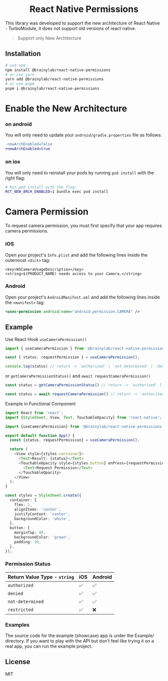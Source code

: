 <h1 align="center">React Native Permissions</h1>

This library was developed to support the new architecture of React Native - TurboModule, it does not support old versions of react native.

> Support only New Architecture

## Installation

```bash
# use npm
npm install @brainylab/react-native-permissions
# or use yarn
yarn add @brainylab/react-native-permissions
# or use pnpm
pnpm i @brainylab/react-native-permissions
```

# Enable the New Architecture
### on android
You will only need to update your `android/gradle.properties` file as follows:

```diff
-newArchEnabled=false
+newArchEnabled=true
```

### on ios
You will only need to reinstall your pods by running `pod install` with the right flag:
```bash
# Run pod install with the flag:
RCT_NEW_ARCH_ENABLED=1 bundle exec pod install
```

# Camera Permission

To request camera permission, you must first specify that your app requires camera permissions.

### iOS
Open your project's `Info.plist` and add the following lines inside the outermost `<dict>` tag:
```plist
<key>NSCameraUsageDescription</key>
<string>$(PRODUCT_NAME) needs access to your Camera.</string>
```
### Android
Open your project's `AndroidManifest.xml` and add the following lines inside the `<manifest>` tag:
```xml
<uses-permission android:name="android.permission.CAMERA" />
```

## Example

Use React Hook `useCameraPermission()`
```typescript
import { useCameraPermission } from '@brainylab/react-native-permissions';

const { status, requestPermission } = useCameraPermission();

console.log(status) // return -> 'authorized' | 'not-determined' | 'denied' | 'restricted'

```
or `getCameraPermissionStatus()` and `await requestCameraPermission()`

```typescript
const status = getCameraPermissionStatus() // return -> 'authorized' | 'not-determined' | 'denied' | 'restricted'

const status = await requestCameraPermission() // return -> 'authorized' | 'denied'

```

Example in Functional Component
```typescript
import React from 'react';
import {StyleSheet, View, Text, TouchableOpacity} from 'react-native';

import {useCameraPermission} from '@brainylab/react-native-permissions';

export default function App() {
  const {status, requestPermission} = useCameraPermission();

  return (
    <View style={styles.container}>
      <Text>Result: {status}</Text>
      <TouchableOpacity style={styles.button} onPress={requestPermission}>
        <Text>Request Permission</Text>
      </TouchableOpacity>
    </View>
  );
}

const styles = StyleSheet.create({
  container: {
    flex: 1,
    alignItems: 'center',
    justifyContent: 'center',
    backgroundColor: 'white',
  },
  button: {
    marginTop: 40,
    backgroundColor: 'green',
    padding: 10,
  },
});
```

### Permission Status

| Return Value Type - `string`   | iOS | Android |
| --------------  | -------------- | --------------- |
| `authorized`    | ✅  | ✅ |
| `denied`        | ✅  | ✅ |
| `not-determined`| ✅  | ✅ |
| `restricted`    | ✅  | ❌ |


### Examples

The source code for the example (showcase) app is under the Example/ directory. If you want to play with the API but don't feel like trying it on a real app, you can run the example project.


## License

MIT

